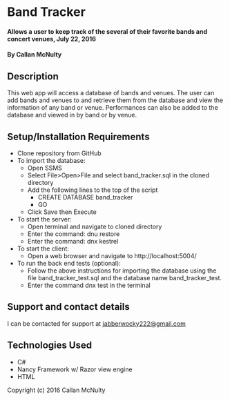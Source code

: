 # Band Tracker

#### Allows a user to keep track of the several of their favorite bands and concert venues, July 22, 2016

#### By Callan McNulty

## Description

This web app will access a database of bands and venues. The user can add bands and venues to and retrieve them from the database and view the information of any band or venue. Performances can also be added to the database and viewed in by band or by venue.

## Setup/Installation Requirements

* Clone repository from GitHub
* To import the database:
  * Open SSMS
  * Select File>Open>File and select band_tracker.sql in the cloned directory
  * Add the following lines to the top of the script
    * CREATE DATABASE band_tracker
    * GO
  * Click Save then Execute
* To start the server:
  * Open terminal and navigate to cloned directory
  * Enter the command: dnu restore
  * Enter the command: dnx kestrel
* To start the client:
  * Open a web browser and navigate to http://localhost:5004/
* To run the back end tests (optional):
  * Follow the above instructions for importing the database using the file band_tracker_test.sql and the database name band_tracker_test.
  * Enter the command dnx test in the terminal

## Support and contact details

I can be contacted for support at jabberwocky222@gmail.com

## Technologies Used

* C#
* Nancy Framework w/ Razor view engine
* HTML

Copyright (c) 2016 Callan McNulty
